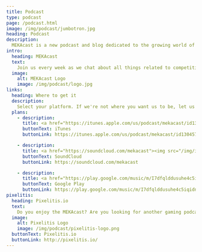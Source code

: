 ```yaml
---
title: Podcast
type: podcast
page: /podcast.html
image: /img/podcast/jumbotron.jpg
heading: Podcast
description:
  MEKAcast is a new podcast and blog dedicated to the growing world of competitive Overwatch, Blizzard's team-based shooter. Tune in for our discussions about the Overwatch League, the ever-evolving metagame, the latest patch notes and their expected impact on the game, and the current state of our favorite FPS.
intro:
  heading: MEKAcast
  text:
    Join us every week as we chat about all things related to competitive Overwatch. From the all the startling upsets of the Overwatch League, to the evolution of the metagame, to the impact of the latest game updates on professional and casual competitors alike. It's a new exciting era for esports, heroes! Are you with us? MEKA activated!
  image:
    alt: MEKAcast Logo
    image: /img/podcast/logo.jpg
links:
  heading: Where to get it
  description:
    Select your platform. If we're not where you want us to be, let us know!
  plans:
    - description:
      title: <a href="https://itunes.apple.com/us/podcast/mekacast/id1304572195"><img src="/img/icons/itunes.svg" alt="iTunes logo" class="db w3 center pv1"></a>
      buttonText: iTunes
      buttonLink: https://itunes.apple.com/us/podcast/mekacast/id1304572195

    - description:
      title: <a href="https://soundcloud.com/mekacast"><img src="/img/icons/soundcloud.svg" alt="SoundCloud logo" class="db w3 center pv1"></a>
      buttonText: SoundCloud
      buttonLink: https://soundcloud.com/mekacast

    - description:
      title: <a href="https://play.google.com/music/m/I7dfqlddusuhe4c5iqidnwxoxfq?t=MEKAcast"><img src="/img/icons/google-play.svg" alt="Google Play logo" class="db w3 center pv1"></a>
      buttonText: Google Play
      buttonLink: https://play.google.com/music/m/I7dfqlddusuhe4c5iqidnwxoxfq?t=MEKAcast
pixelitis:
  heading: Pixelitis.io
  text:
    Do you enjoy the MEKAcast? Are you looking for another gaming podcast to add to your plate? Take a look at our friends at the <a href="https://soundcloud.com/pixelitis">The Pixelitis Show</a>, a weekly podcast that delves into the wider world of video games and geek culture.
  image:
    alt: Pixelitis Logo
    image: /img/podcast/pixelitis-logo.png
  buttonText: Pixelitis.io
  buttonLink: http://pixelitis.io/
---
```

